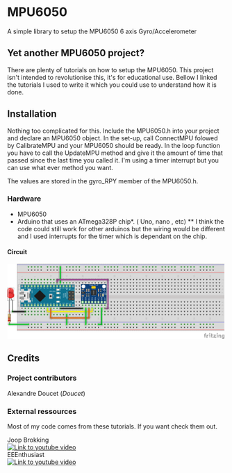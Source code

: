 # MPU6050
A simple library to setup the MPU6050 6 axis Gyro/Accelerometer

## Yet another MPU6050 project?
There are plenty of tutorials on how to setup the MPU6050. This project isn't intended to revolutionise this, it's for educational use.
Bellow I linked the tutorials I used to write it which you could use to understand how it is done.  

## Installation
Nothing too complicated for this. Include the MPU6050.h into your project and declare an MPU6050 object. In the set-up, call ConnectMPU folowed by CalibrateMPU and your MPU6050 should be ready.
In the loop function you have to call the UpdateMPU method and give it the amount of time that passed since the last time you called it. I'm using 
a timer interrupt but you can use what ever method you want.

The values are stored in the gyro_RPY member of the MPU6050.h.

### Hardware
- MPU6050
- Arduino that uses an ATmega328P chip*. ( Uno, nano , etc)
** I think the code could still work for other arduinos but the wiring would be different and I used interrupts for the timer which is dependant on the chip.

#### Circuit
<img src="/Ressources/Images/Sketch.png" width="500">



## Credits
### Project contributors
Alexandre Doucet (_Doucet_)</br>


### External ressources
Most of my code comes from these tutorials. If you want check them out.

Joop Brokking <br/>
[![Link to youtube video](https://img.youtube.com/vi/4BoIE8YQwM8/0.jpg)](https://www.youtube.com/watch?v=4BoIE8YQwM8) <br/>
EEEnthusiast <br/>
[![Link to youtube video](https://img.youtube.com/vi/M9lZ5Qy5S2s/0.jpg)](https://www.youtube.com/watch?v=M9lZ5Qy5S2s)<br/>
